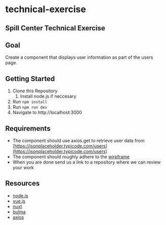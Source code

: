 # technical-exercise
## Spill Center Technical Exercise

## Goal

Create a component that displays user information as part of the users page.

## Getting Started

1. Clone this Repository
    1. Install node.js if neccesary
2. Run `npm install`
3. Run `npm run dev`
4. Navigate to http://localhost:3000

## Requirements

*	The component should use axios.get to retrieve user data from [https://jsonplaceholder.typicode.com/users](https://jsonplaceholder.typicode.com/users)
*	The component should roughly adhere to the [wireframe](https://projects.invisionapp.com/freehand/document/2clpV32jw)
* When you are done send us a link to a repository where we can review your work

## Resources

* [node.js](https://nodejs.org/en/)
* [vue.js](https://vuejs.org)
* [nuxt](https://nuxtjs.org)
* [bulma](https://bulma.io/)
* [axios](https://github.com/axios/axios)
